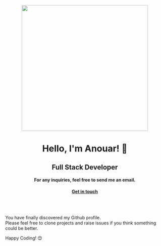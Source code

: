 <div align="center">
<img src="https://i.imgur.com/8MupZHY.gif" width="400px" />
<br>

# Hello, I'm Anouar! 👋 
## Full Stack Developer

#### For any inquiries, feel free to send me an email.
####    [Get in touch](mailto:g.anouar@yahoo.com)



<br>
<br>
</div>

You have finally discovered my Github profile. <br>
Please feel free to clone projects and raise issues if you think something could be better.

Happy Coding! 😊

<div align="center">
<br>

</div>
